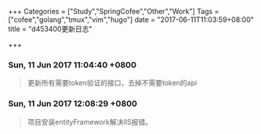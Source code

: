 +++
Categories = ["Study","SpringCofee","Other","Work"]
Tags = ["cofee","golang","tmux","vim","hugo"]
date = "2017-06-11T11:03:59+08:00"
title = "d453400更新日志"

+++

### Sun, 11 Jun 2017 11:04:40 +0800

>更新所有需要token验证的接口，去掉不需要token的api

### Sun, 11 Jun 2017 12:08:29 +0800

>项目安装entityFramework解决IIS报错。
